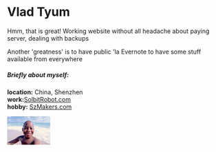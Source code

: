 # Vlad Tyum



Hmm, that is great!
Working website without all headache about paying server, dealing with backups

Another 'greatness' is to have public 'la Evernote to have some stuff available  from everywhere


##### Briefly about myself:

__location:__ China, Shenzhen  
__work:__[SolbitRobot.com](http://solbitrobot.com)  
__hobby:__ [SzMakers.com](http://szmakers.com)








![](assets/README-9af6bae5.jpg)
